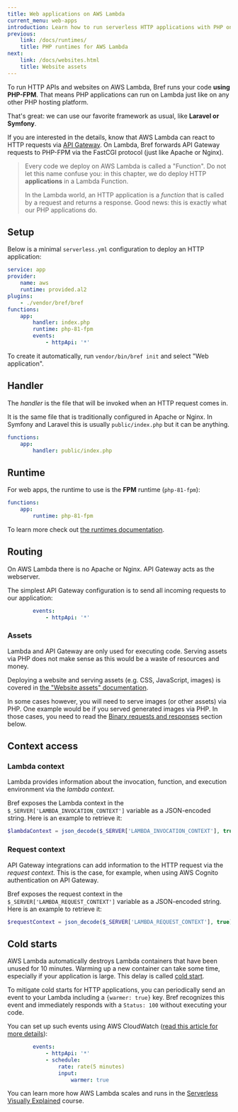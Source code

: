 ```yaml
---
title: Web applications on AWS Lambda
current_menu: web-apps
introduction: Learn how to run serverless HTTP applications with PHP on AWS Lambda using Bref.
previous:
    link: /docs/runtimes/
    title: PHP runtimes for AWS Lambda
next:
    link: /docs/websites.html
    title: Website assets
---
```


To run HTTP APIs and websites on AWS Lambda, Bref runs your code **using PHP-FPM**. That means PHP applications can run on Lambda just like on any other PHP hosting platform.

That's great: we can use our favorite framework as usual, like **Laravel or Symfony**.

If you are interested in the details, know that AWS Lambda can react to HTTP requests via [API Gateway](https://aws.amazon.com/api-gateway/). On Lambda, Bref forwards API Gateway requests to PHP-FPM via the FastCGI protocol (just like Apache or Nginx).

> Every code we deploy on AWS Lambda is called a "Function". Do not let this name confuse you: in this chapter, we do deploy HTTP **applications** in a Lambda Function.
>
> In the Lambda world, an HTTP application is a *function* that is called by a request and returns a response. Good news: this is exactly what our PHP applications do.

## Setup

Below is a minimal `serverless.yml` configuration to deploy an HTTP application:

```yaml
service: app
provider:
    name: aws
    runtime: provided.al2
plugins:
    - ./vendor/bref/bref
functions:
    app:
        handler: index.php
        runtime: php-81-fpm
        events:
            - httpApi: '*'
```

To create it automatically, run `vendor/bin/bref init` and select "Web application".

## Handler

The *handler* is the file that will be invoked when an HTTP request comes in.

It is the same file that is traditionally configured in Apache or Nginx. In Symfony and Laravel this is usually `public/index.php` but it can be anything.

```yaml
functions:
    app:
        handler: public/index.php
```

## Runtime

For web apps, the runtime to use is the **FPM** runtime (`php-81-fpm`):

```yaml
functions:
    app:
        runtime: php-81-fpm
```

To learn more check out [the runtimes documentation](/docs/lambda-runtimes.mdx).

## Routing

On AWS Lambda there is no Apache or Nginx. API Gateway acts as the webserver.

The simplest API Gateway configuration is to send all incoming requests to our application:

```yaml
        events:
            - httpApi: '*'
```

### Assets

Lambda and API Gateway are only used for executing code. Serving assets via PHP does not make sense as this would be a waste of resources and money.

Deploying a website and serving assets (e.g. CSS, JavaScript, images) is covered in [the "Website assets" documentation](/docs/web-apps/website-assets.md).

In some cases however, you will need to serve images (or other assets) via PHP. One example would be if you served generated images via PHP. In those cases, you need to read the [Binary requests and responses](#binary-requests-and-responses) section below.

## Context access

### Lambda context

Lambda provides information about the invocation, function, and execution environment via the *lambda context*.

Bref exposes the Lambda context in the `$_SERVER['LAMBDA_INVOCATION_CONTEXT']` variable as a JSON-encoded string.
Here is an example to retrieve it:

```php
$lambdaContext = json_decode($_SERVER['LAMBDA_INVOCATION_CONTEXT'], true);
```

### Request context

API Gateway integrations can add information to the HTTP request via the *request context*.
This is the case, for example, when using AWS Cognito authentication on API Gateway.

Bref exposes the request context in the `$_SERVER['LAMBDA_REQUEST_CONTEXT']` variable as a JSON-encoded string.
Here is an example to retrieve it:

```php
$requestContext = json_decode($_SERVER['LAMBDA_REQUEST_CONTEXT'], true);
```

## Cold starts

AWS Lambda automatically destroys Lambda containers that have been unused for 10 minutes. Warming up a new container can take some time, especially if your application is large. This delay is called [cold start](https://mikhail.io/serverless/coldstarts/aws/).

To mitigate cold starts for HTTP applications, you can periodically send an event to your Lambda including a `{warmer: true}` key. Bref recognizes this event and immediately responds with a `Status: 100` without executing your code.

You can set up such events using AWS CloudWatch ([read this article for more details](https://www.jeremydaly.com/lambda-warmer-optimize-aws-lambda-function-cold-starts/)):

```yaml
        events:
            - httpApi: '*'
            - schedule:
                rate: rate(5 minutes)
                input:
                    warmer: true
```

You can learn more how AWS Lambda scales and runs in the [Serverless Visually Explained](https://serverless-visually-explained.com/) course.
